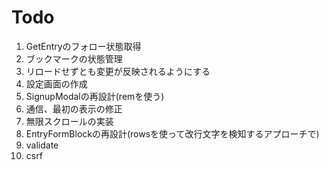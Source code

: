 # Todo
1. GetEntryのフォロー状態取得
1. ブックマークの状態管理
1. リロードせずとも変更が反映されるようにする
1. 設定画面の作成
1. SignupModalの再設計(remを使う)
1. 通信、最初の表示の修正
1. 無限スクロールの実装
1. EntryFormBlockの再設計(rowsを使って改行文字を検知するアプローチで)
1. validate
1. csrf